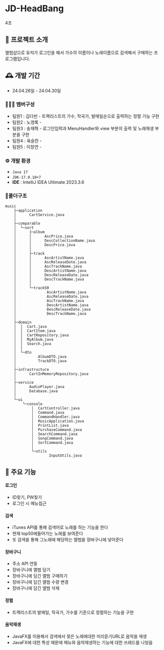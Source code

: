 #  JD-HeadBang
4조

## 🎼 프로젝트 소개
앨범샵으로 유저가 로그인을 해서 가수의 이름이나 노래이름으로 검색해서 구매하는 프로그램입니다.
<br>

## 🕰️ 개발 기간
* 24.04.26일 - 24.04.30일

### 🧑‍🤝‍🧑 멤버구성
 - 팀원1 : 김다빈 - 트랙리스트의 가수, 작곡가, 발매일순으로 출력하는 정렬 기능 구현
 - 팀원2 : 노영록 - 
 - 팀원3 : 송재혁 - 로그인입력과 MenuHandler와 view 부분의 출력 및 노래재생 부분을 구현
 - 팀원4 : 육슬찬 - 
 - 팀원5 : 이창연 -

### ⚙️ 개발 환경
-  ``` Java 17 ```
- ``` JDK-17.0.10+7 ```
- **IDE** : IntelliJ IDEA Ultimate 2023.3.6

### 📂폴더구조
``` 
music
    ├─application
    │      CartService.java
    │      
    ├─comparable
    │  └─sort
    │      ├─album
    │      │      AscPrice.java
    │      │      DescCollectionName.java
    │      │      DescPrice.java
    │      │      
    │      ├─track
    │      │      AscArtistName.java
    │      │      AscReleaseDate.java
    │      │      AscTrackName.java
    │      │      DescArtistName.java
    │      │      DescReleaseDate.java
    │      │      DescTrackName.java
    │      │      
    │      └─track50
    │              AscArtistName.java
    │              AscReleaseDate.java
    │              AscTrackName.java
    │              DescArtistName.java
    │              DescReleaseDate.java
    │              DescTrackName.java
    │              
    ├─domain
    │  │  Cart.java
    │  │  CartItem.java
    │  │  CartRepository.java
    │  │  MyAlbum.java
    │  │  Search.java
    │  │  
    │  └─dto
    │          AlbumDTO.java
    │          TrackDTO.java
    │          
    ├─infrastructure
    │      CartInMemoryRepository.java
    │      
    ├─service
    │      AudioPlayer.java
    │      Database.java
    │      
    └─ui
        └─console
            │  CartController.java
            │  Command.java
            │  CommandHandler.java
            │  MusicApplication.java
            │  PrintList.java
            │  PurchaseCommand.java
            │  SearchCommand.java
            │  SongCommand.java
            │  SortCommand.java
            │  
            └─utils
                    InputUtils.java
```    


## 📌 주요 기능
#### 로그인 
- ID찾기, PW찾기
- 로그인 시 메뉴접근

#### 검색 
- iTunes API를 통해 검색어로 노래를 하는 기능을 한다
- 현재 top50에들어가는 노래를 보여준다
- 또 검색을 통해 그노래에 해당하는 앨범을 장바구니에 넣어준다

#### 장바구니
- 주소 API 연동
- 장바구니에 앨범 담기
- 장바구니에 담긴 앨범 구매하기
- 장바구니에 담긴 앨범 수량 변경
- 장바구니에 담긴 앨범 삭제

#### 정렬 
- 트랙리스트의 발매일, 작곡가, 가수를 기준으로 정렬하는 기능을 구현 

#### 음악재생 
- JavaFX를 이용해서 검색에서 찾은 노래에대한 미리듣기URL로 음악을 재생
-  JavaFX에 대한 특성 때문에 메뉴와 음악재생하는 기능에 대한 쓰레드를 나눴음


